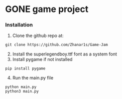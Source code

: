 # GONE game project
### Installation
1. Clone the github repo at:
```
git clone https://github.com/Zhanar1s/Game-Jam
```
2. Install the superlegendboy.ttf font as a system font
3. Install pygame if not installed
```
pip install pygame
```
4. Run the main.py file
```
python main.py
python3 main.py 
```
